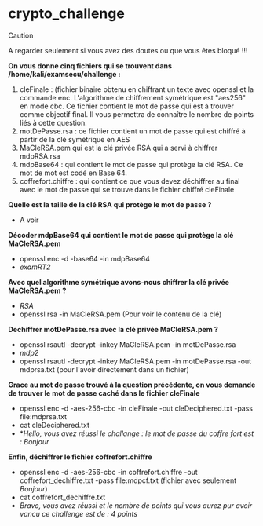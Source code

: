 # crypto_challenge

> [!CAUTION]
> A regarder seulement si vous avez des doutes ou que vous êtes bloqué !!!


__On vous donne cinq fichiers qui se trouvent dans /home/kali/examsecu/challenge :__
1.	cleFinale : (fichier binaire obtenu en chiffrant un texte avec openssl et la commande enc. L'algorithme de chiffrement symétrique est "aes256" en mode cbc. Ce fichier contient le mot de passe qui est à trouver comme objectif final. Il vous permettra de connaître le nombre de points liés à cette question.
2.	motDePasse.rsa : ce fichier contient un mot de passe qui est chiffré à partir de la clé symétrique en AES
3.	MaCleRSA.pem qui est la clé privée RSA qui a servi à chiffrer mdpRSA.rsa
4.	mdpBase64 : qui contient le mot de passe qui protège la clé RSA. Ce mot de mot est codé en Base 64.
5.	coffrefort.chiffre : qui contient ce que vous devez déchiffrer au final avec le mot de passe qui se trouve dans le fichier chiffré cleFinale

__Quelle est la taille de la clé RSA qui protège le mot de passe ?__
+ A voir

__Décoder mdpBase64 qui contient le mot de passe qui protège la clé MaCleRSA.pem__ 
+ openssl enc -d -base64 -in mdpBase64
+ *examRT2*

__Avec quel algorithme symétrique avons-nous chiffrer la clé privée MaCleRSA.pem ?__
+ *RSA*
+ openssl rsa -in MaCleRSA.pem (Pour voir le contenu de la clé)

__Dechiffrer motDePasse.rsa avec la clé privée MaCleRSA.pem ?__
+ openssl rsautl -decrypt -inkey MaCleRSA.pem -in motDePasse.rsa
+ *mdp2*
+ openssl rsautl -decrypt -inkey MaCleRSA.pem -in motDePasse.rsa -out mdprsa.txt (pour l'avoir directement dans un fichier)

__Grace au mot de passe trouvé à la question précédente, on vous demande de trouver le mot de passe caché dans le fichier cleFinale__
+ openssl enc -d -aes-256-cbc -in cleFinale -out cleDeciphered.txt -pass file:mdprsa.txt
+ cat cleDeciphered.txt 
+ **Hello, vous avez réussi le challange : le mot de passe du coffre fort est : Bonjour*

__Enfin, déchiffrer le fichier coffrefort.chiffre__ 
+ openssl enc -d -aes-256-cbc -in coffrefort.chiffre -out coffrefort_dechiffre.txt -pass file:mdpcf.txt (fichier avec seulement *Bonjour*)
+ cat coffrefort_dechiffre.txt 
+ *Bravo, vous avez réussi et le nombre de points qui vous aurez pur avoir vancu ce challenge est de : 4 points*




